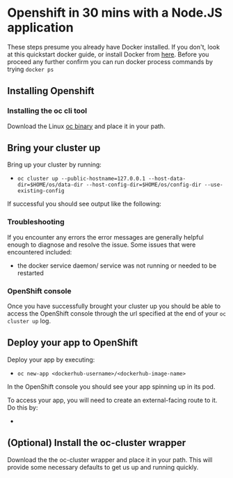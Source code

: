 # Openshift in 30 mins with a Node.JS application #

These steps presume you already have Docker installed. If you don't, look at this quickstart docker guide, or install Docker from [here](insert-link). Before you proceed any further confirm you can run docker process commands by trying `docker ps`

## Installing Openshift ##

### Installing the oc cli tool ###

Download the Linux [oc binary](https://github.com/openshift/origin/releases) and place it in your path.

## Bring your cluster up ##

Bring up your cluster by running:

* `oc cluster up --public-hostname=127.0.0.1 --host-data-dir=$HOME/os/data-dir --host-config-dir=$HOME/os/config-dir --use-existing-config`

If successful you should see output like the following:

<insert-terminal-output-image>

### Troubleshooting ###

If you encounter any errors the error messages are generally helpful enough to diagnose and resolve the issue. Some issues that were encountered included:

* the docker service daemon/ service was not running or needed to be restarted

### OpenShift console ###

Once you have successfully brought your cluster up you should be able to access the OpenShift console through the url specified at the end of your `oc cluster up` log. 

<insert-image-of-openshift-console>

## Deploy your app to OpenShift ##

Deploy your app by executing:

* `oc new-app <dockerhub-username>/<dockerhub-image-name>`

In the OpenShift console you should see your app spinning up in its pod. 

To access your app, you will need to create an external-facing route to it. Do this by:

* 

##  ##



##  ##


## (Optional) Install the oc-cluster wrapper ##

Download the the oc-cluster wrapper and place it in your path. This will provide some necessary defaults to get us up and running quickly. 